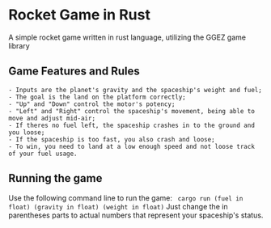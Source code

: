 # Rocket Game in Rust
 A simple rocket game written in rust language, utilizing the GGEZ game library

## Game Features and Rules
    - Inputs are the planet's gravity and the spaceship's weight and fuel;
    - The goal is the land on the platform correctly;
    - "Up" and "Down" control the motor's potency;
    - "Left" and "Right" control the spaceship's movement, being able to move and adjust mid-air;
    - If theres no fuel left, the spaceship crashes in to the ground and you loose;
    - If the spaceship is too fast, you also crash and loose;
    - To win, you need to land at a low enough speed and not loose track of your fuel usage.

## Running the game
Use the following command line to run the game:
` cargo run (fuel in float) (gravity in float) (weight in float)`
Just change the in parentheses parts to actual numbers that represent your spaceship's status.
